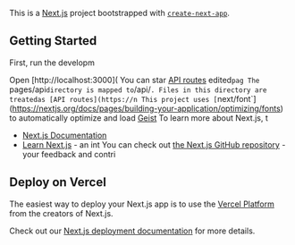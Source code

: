 This is a [Next.js](https://nextjs.org) project bootstrapped with [`create-next-app`](https://nextjs.org/docs/pages/api-reference/create-next-app).

## Getting Started

First, run the developm

Open [http://localhost:3000](
You can star
[API routes](https://nextjs.org/docs/pages/building-your-application/routng/ap-routes) 
edited`pag
The `pages/api` directory is mapped to `/api/`. Files in this directory are treatedas [API routes](https://n
This project uses [`next/font`](https://nextjs.org/docs/pages/building-your-application/optimizing/fonts) to automatically optimize and load [Geist](https://verc)
To learn more about Next.js, t
- [Next.js Documentation](https://nextjs.org/docs) 
- [Learn Next.js](https://nextjs.org/learn-pages-router) - an int
You can check out [the Next.js GitHub repository](https://github.com/vercel/next.js) - your feedback and contri

## Deploy on Vercel

The easiest way to deploy your Next.js app is to use the [Vercel Platform](https://vercel.com/new?utm_medium=default-template&filter=next.js&utm_source=create-next-app&utm_campaign=create-next-app-readme) from the creators of Next.js.

Check out our [Next.js deployment documentation](https://nextjs.org/docs/pages/building-your-application/deploying) for more details.
